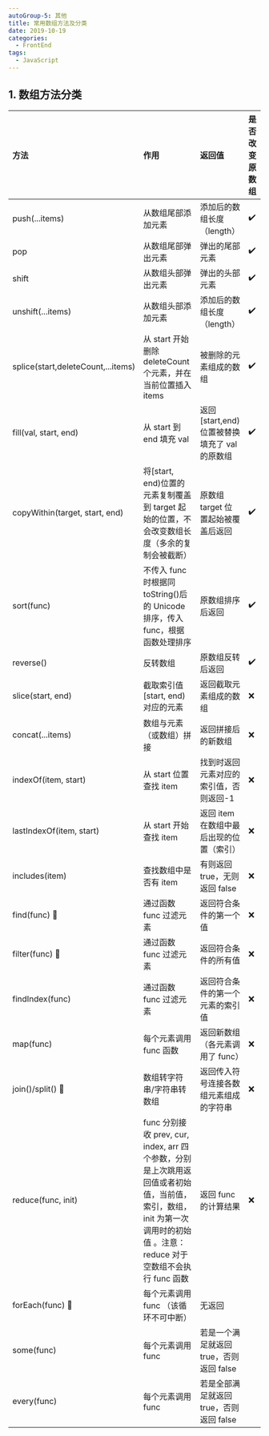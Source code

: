 ```yaml
---
autoGroup-5: 其他
title: 常用数组方法及分类
date: 2019-10-19
categories:
  - FrontEnd
tags:
  - JavaScript
---
```


## 1. 数组方法分类

| 方法                               | 作用                                                                                                                                                                      | 返回值                                       | 是否改变原数组 |
| :--------------------------------- | :------------------------------------------------------------------------------------------------------------------------------------------------------------------------ | :------------------------------------------- | :------------- |
| push(...items)                     | 从数组尾部添加元素                                                                                                                                                        | 添加后的数组长度（length）                   | ✔️             |
| pop                                | 从数组尾部弹出元素                                                                                                                                                        | 弹出的尾部元素                               | ✔️             |
| shift                              | 从数组头部弹出元素                                                                                                                                                        | 弹出的头部元素                               | ✔️             |
| unshift(...items)                  | 从数组头部添加元素                                                                                                                                                        | 添加后的数组长度（length）                   | ✔️             |
| splice(start,deleteCount,...items) | 从 start 开始删除 deleteCount 个元素，并在当前位置插入 items                                                                                                              | 被删除的元素组成的数组                       | ✔️             |
| fill(val, start, end)              | 从 start 到 end 填充 val                                                                                                                                                  | 返回[start,end)位置被替换填充了 val 的原数组 | ✔️             |
| copyWithin(target, start, end)     | 将[start, end)位置的元素复制覆盖到 target 起始的位置，不会改变数组长度（多余的复制会被截断）                                                                              | 原数组 target 位置起始被覆盖后返回           | ✔️             |
| sort(func)                         | 不传入 func 时根据同 toString()后的 Unicode 排序，传入 func，根据函数处理排序                                                                                             | 原数组排序后返回                             | ✔️             |
| reverse()                          | 反转数组                                                                                                                                                                  | 原数组反转后返回                             | ✔️             |
| slice(start, end)                  | 截取索引值[start, end)对应的元素                                                                                                                                          | 返回截取元素组成的数组                       | ❌             |
| concat(...items)                   | 数组与元素（或数组）拼接                                                                                                                                                  | 返回拼接后的新数组                           | ❌             |
| indexOf(item, start)               | 从 start 位置查找 item                                                                                                                                                    | 找到时返回元素对应的索引值，否则返回-1       | ❌             |
| lastIndexOf(item, start)           | 从 start 开始查找 item                                                                                                                                                    | 返回 item 在数组中最后出现的位置（索引）     | ❌             |
| includes(item)                     | 查找数组中是否有 item                                                                                                                                                     | 有则返回 true，无则返回 false                | ❌             |
| find(func) 🚩                      | 通过函数 func 过滤元素                                                                                                                                                    | 返回符合条件的第一个值                       | ❌             |
| filter(func) 🚩                    | 通过函数 func 过滤元素                                                                                                                                                    | 返回符合条件的所有值                         | ❌             |
| findIndex(func)                    | 通过函数 func 过滤元素                                                                                                                                                    | 返回符合条件的第一个元素的索引值             | ❌             |
| map(func)                          | 每个元素调用 func 函数                                                                                                                                                    | 返回新数组（各元素调用了 func）              | ❌             |
| join()/split() 🚩                  | 数组转字符串/字符串转数组                                                                                                                                                 | 返回传入符号连接各数组元素组成的字符串       | ❌             |
| reduce(func, init)                 | func 分别接收 prev, cur, index, arr 四个参数，分别是上次跳用返回值或者初始值，当前值，索引，数组，init 为第一次调用时的初始值 。注意：reduce 对于空数组不会执行 func 函数 | 返回 func 的计算结果                         | ❌             |
| forEach(func) 🚩                   | 每个元素调用 func （该循环不可中断）                                                                                                                                      | 无返回                                       |                |
| some(func)                         | 每个元素调用 func                                                                                                                                                         | 若是一个满足就返回 true，否则返回 false      |                |
| every(func)                        | 每个元素调用 func                                                                                                                                                         | 若是全部满足就返回 true，否则返回 false      |                |
